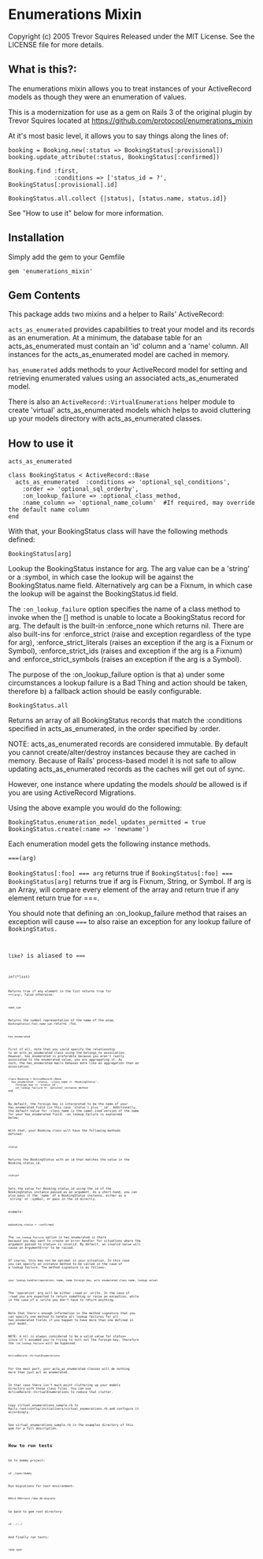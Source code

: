 # Enumerations Mixin

Copyright (c) 2005 Trevor Squires
Released under the MIT License.  See the LICENSE file for more details.

## What is this?:

The enumerations mixin allows you to treat instances of your
ActiveRecord models as though they were an enumeration of values.

This is a modernization for use as a gem on Rails 3 of the original plugin by Trevor Squires
located at https://github.com/protocool/enumerations_mixin

At it's most basic level, it allows you to say things along the lines of:

    booking = Booking.new(:status => BookingStatus[:provisional])
    booking.update_attribute(:status, BookingStatus[:confirmed])

    Booking.find :first,
                 :conditions => ['status_id = ?', BookingStatus[:provisional].id]

    BookingStatus.all.collect {|status|, [status.name, status.id]}

See "How to use it" below for more information.

## Installation

Simply add the gem to your Gemfile

    gem 'enumerations_mixin'

## Gem Contents

This package adds two mixins and a helper to Rails' ActiveRecord:

<code>acts_as_enumerated</code> provides capabilities to treat your model and its records as an enumeration. At a minimum, the database table for  an acts_as_enumerated must contain an 'id' column and a 'name' column. All instances for the acts_as_enumerated model are cached in memory.

<code>has_enumerated</code> adds methods to your ActiveRecord model for setting and retrieving enumerated values using an associated acts_as_enumerated model.

There is also an <code>ActiveRecord::VirtualEnumerations</code> helper module to create 'virtual' acts_as_enumerated models which helps to avoid cluttering up your models directory with acts_as_enumerated classes.

## How to use it

<code>acts_as_enumerated</code>

    class BookingStatus < ActiveRecord::Base
      acts_as_enumerated  :conditions => 'optional_sql_conditions',
        :order => 'optional_sql_orderby',
        :on_lookup_failure => :optional_class_method,
        :name_column => 'optional_name_column'  #If required, may override the default name column
    end

With that, your BookingStatus class will have the following methods defined:

<code>BookingStatus[arg]</code>

Lookup the BookingStatus instance for arg. The arg value can be a 'string' or a :symbol, in which case the lookup will be against the BookingStatus.name field. Alternatively arg can be a Fixnum, in which case the lookup will be against the BookingStatus.id field.

The <code>:on_lookup_failure</code> option specifies the name of a class method to invoke when the [] method is unable to locate a BookingStatus record for arg. The default is the built-in :enforce_none which returns nil. There are also built-ins for :enforce_strict (raise and exception regardless of the type for arg), :enforce_strict_literals (raises an exception if the arg is a Fixnum or Symbol), :enforce_strict_ids (raises and exception if the arg is a Fixnum) and :enforce_strict_symbols (raises an exception if the arg is a Symbol).

The purpose of the :on_lookup_failure option is that a) under some circumstances a lookup failure is a Bad Thing and action should be taken, therefore b) a fallback action should be easily configurable.

<code>BookingStatus.all</code>

Returns an array of all BookingStatus records that match the :conditions specified in acts_as_enumerated, in the order specified by :order.

NOTE: acts_as_enumerated records are considered immutable. By default you cannot create/alter/destroy instances because they are cached in memory.  Because of Rails' process-based model it is not safe to allow updating acts_as_enumerated records as the caches will get out of sync.

However, one instance where updating the models *should* be allowed is if you are using ActiveRecord Migrations.

Using the above example you would do the following:

    BookingStatus.enumeration_model_updates_permitted = true
    BookingStatus.create(:name => 'newname')

Each enumeration model gets the following instance methods.

<code>===(arg)</code>

<code>BookingStatus[:foo] === arg</code> returns true if <code>BookingStatus[:foo] === BookingStatus[arg]</code> returns true if arg is Fixnum, String, or Symbol.  If arg is an Array, will compare every element of the array and return true if any element return true for ===.

You should note that defining an :on_lookup_failure method that raises an exception will cause <code>===</code> to also raise an exception for any lookup failure of <code>BookingStatus</arg>.

<code>like?</code> is aliased to <code>===<code>

<code>in?(*list)<code>

Returns true if any element in the list returns true for <code>===(arg)</code>, false otherwise.

<code>name_sym</code>

Returns the symbol representation of the name of the enum.  <code>BookingStatus[:foo].name_sym</code> returns :foo.

<code>has_enumerated</code>

First of all, note that you *could* specify the relationship to an acts_as_enumerated class using the belongs_to association. However, has_enumerated is preferable because you aren't really associated to the enumerated value, you are *aggregating* it. As such, the has_enumerated macro behaves more like an aggregation than an association.

    class Booking < ActiveRecord::Base
      has_enumerated  :status, :class_name => 'BookingStatus',
        :foreign_key => 'status_id',
        :on_lookup_failure => :optional_instance_method
    end

By default, the foreign key is interpreted to be the name of your has_enumerated field (in this case 'status') plus '_id'.  Additionally, the default value for :class_name is the camel-ized version of the name for your has_enumerated field. :on_lookup_failure is explained below.

With that, your Booking class will have the following methods defined:

<code>status</code>

Returns the BookingStatus with an id that matches the value in the Booking.status_id.

<code>status=</code>

Sets the value for Booking.status_id using the id of the BookingStatus instance passed as an argument.  As a short-hand, you can also pass it the 'name' of a BookingStatus instance, either as a 'string' or :symbol, or pass in the id directly.

example:

    mybooking.status = :confirmed

The <code>:on_lookup_failure</code> option in has_enumerated is there because you may want to create an error handler for situations where the argument passed to status= is invalid.  By default, an invalid value will cause an ArgumentError to be raised.  

Of course, this may not be optimal in your situation.  In this case you can specify an *instance* method to be called in the case of a lookup failure. The method signature is as follows:

    your_lookup_handler(operation, name, name_foreign_key, acts_enumerated_class_name, lookup_value)

The 'operation' arg will be either :read or :write.  In the case of :read you are expected to return something or raise an exception, while in the case of a :write you don't have to return anything.

Note that there's enough information in the method signature that you can specify one method to handle all lookup failures for all has_enumerated fields if you happen to have more than one defined in your model.

NOTE: A nil is always considered to be a valid value for status= since it's assumed you're trying to null out the foreign key, therefore the <code>:on_lookup_failure</code> will be bypassed.

<code>ActiveRecord::VirtualEnumerations</code>

For the most part, your acts_as_enumerated classes will do nothing more than just act as enumerated.

In that case there isn't much point cluttering up your models directory with those class files. You can use ActiveRecord::VirtualEnumerations to reduce that clutter.

Copy virtual_enumerations_sample.rb to Rails.root/config/initializers/virtual_enumerations.rb and configure it accordingly.

See virtual_enumerations_sample.rb in the examples directory of this gem for a full description.


## How to run tests

Go to dummy project:
    
    cd ./spec/dummy

Run migrations for test environment:

    RAILS_ENV=test rake db:migrate

Go back to gem root directory:

    cd ../../

And finally run tests:

    rake spec
